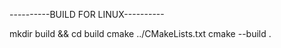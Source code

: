 ----------BUILD FOR LINUX----------

mkdir build && cd build
cmake ../CMakeLists.txt
cmake --build .
